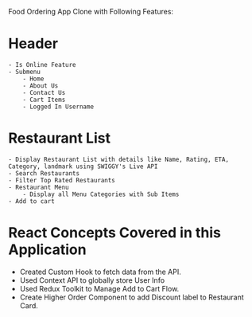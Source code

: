 Food Ordering App Clone with Following Features:

# Header

    - Is Online Feature
    - Submenu
        - Home
        - About Us
        - Contact Us
        - Cart Items
        - Logged In Username

# Restaurant List

    - Display Restaurant List with details like Name, Rating, ETA, Category, landmark using SWIGGY's Live API
    - Search Restaurants
    - Filter Top Rated Restaurants
    - Restaurant Menu
        - Display all Menu Categories with Sub Items
    - Add to cart

# React Concepts Covered in this Application

- Created Custom Hook to fetch data from the API.
- Used Context API to globally store User Info
- Used Redux Toolkit to Manage Add to Cart Flow.
- Create Higher Order Component to add Discount label to Restaurant Card.
